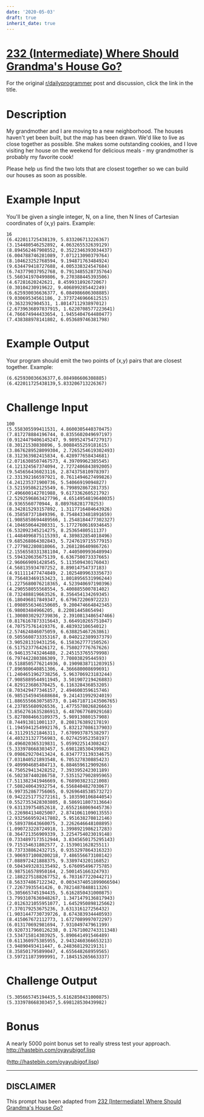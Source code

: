 ```yaml
---
date: '2020-05-03'
draft: true
inherit_date: true
---
```


# [232 (Intermediate) Where Should Grandma's House Go?](https://www.reddit.com/r/dailyprogrammer/comments/3l61vx/20150916_challenge_232_intermediate_where_should/)

For the original [r/dailyprogrammer](https://www.reddit.com/r/dailyprogrammer/) post and discussion, click the link in the title.

# Description
My grandmother and I are moving to a new neighborhood. The houses haven't yet been built, but the map has been drawn. We'd like to live as close together as possible. She makes some outstanding cookies, and I love visiting her house on the weekend for delicious meals - my grandmother is probably my favorite cook!

Please help us find the two lots that are closest together so we can build our houses as soon as possible. 

# Example Input
You'll be given a single integer, N, on a line, then N lines of Cartesian coordinates of (x,y) pairs. Example:


```
16 
(6.422011725438139, 5.833206713226367)
(3.154480546252892, 4.063265532639129)
(8.894562467908552, 0.3522346393034437)
(6.004788746281089, 7.071213090379764)
(8.104623252768594, 9.194871763484924)
(9.634479418727688, 4.005338324547684)
(6.743779037952768, 0.7913485528735764)
(5.560341970499806, 9.270388445393506)
(4.67281620242621, 8.459931892672067)
(0.30104230919622, 9.406899285442249)
(6.625930036636377, 6.084986606308885)
(9.03069534561186, 2.3737246966612515)
(9.3632392904531, 1.8014711293897012)
(2.6739636897837915, 1.6220708577223641)
(4.766674944433654, 1.9455404764480477)
(7.438388978141802, 6.053689746381798)
```
# Example Output
Your program should emit the two points of (x,y) pairs that are closest together. Example:


```
(6.625930036636377,6.084986606308885) (6.422011725438139,5.833206713226367)
```
# Challenge Input

```
100
(5.558305599411531, 4.8600305440370475)
(7.817278884196744, 0.8355602049697197)
(0.9124479406145247, 9.989524754727917)
(8.30121530830896, 5.0088455259181615)
(3.8676289528099304, 2.7265254619302493)
(8.312363982415834, 6.428977658434681)
(2.0716308507467573, 4.39709962385545)
(4.121324567374094, 2.7272406843892005)
(9.545656436023116, 2.874375810978397)
(2.331392166597921, 0.7611494627499826)
(4.241235371900736, 5.54066919094827)
(3.521595862125549, 6.799892867281735)
(7.496600142701988, 9.617336260521792)
(2.5292596863427796, 4.6514954819640035)
(8.9365560770944, 8.089768281770253)
(8.342815293157892, 1.3117716484643926)
(6.358587371849396, 0.7548433481891659)
(1.9085858694489566, 1.2548184477302327)
(4.104650644200331, 5.1772760616934645)
(6.532092345214275, 8.25365480511137)
(1.4484096875115393, 4.389832854018496)
(9.685268864302843, 5.7247619715577915)
(7.277982280818066, 3.268128640986726)
(2.1556558331381104, 7.440500993648994)
(5.594320635675139, 6.636750073337665)
(2.960669091428545, 5.113509430176043)
(4.568135934707252, 8.89014754737183)
(4.911111477474849, 2.1025489963335673)
(8.756483469153423, 1.8018956531996244)
(1.2275680076218365, 4.523940697190396)
(4.290558055568554, 5.400885500781402)
(8.732488819663526, 8.356454134269345)
(6.180496817849347, 6.679672206972223)
(1.0980556346150605, 9.200474664842345)
(6.98003484966205, 8.22081445865494)
(1.3008030292739836, 2.3910813486547466)
(0.8176167873315643, 3.664910265751047)
(4.707575761419376, 8.48393210654012)
(2.574624846075059, 6.638825467263861)
(0.5055608733353167, 8.040212389937379)
(3.905281319431256, 6.158362777150526)
(6.517523776426172, 6.758027776767626)
(6.946135743246488, 2.245153765579998)
(6.797442280386309, 7.70803829544593)
(0.5188505776214936, 0.1909838711203915)
(7.896980640851306, 4.366680008699691)
(1.2404651962738256, 5.963706923183244)
(7.9085889544911945, 3.501907219426883)
(4.829123686370425, 6.116328436853205)
(8.703429477346157, 2.494600359615746)
(6.9851545945688684, 9.241431992924019)
(1.8865556630758573, 0.14671871143506765)
(4.237855680926536, 1.4775578026826663)
(3.8562761635286913, 6.487067768929168)
(5.8278084663109375, 5.98913080157908)
(8.744913811001137, 8.208176389217819)
(1.1945941254992176, 5.832127086137903)
(4.311291521846311, 7.670993787538297)
(4.403231327756983, 6.027425952358197)
(8.496020365319831, 5.059922514308242)
(5.333978668303457, 5.698128530439982)
(9.098629270413424, 6.8347773139334675)
(7.031840521893548, 6.705327830885423)
(9.409904685404713, 6.884659612909266)
(4.750529413428252, 7.393395242301189)
(6.502387440286758, 7.5351527902895965)
(7.511382341946669, 6.768903823121008)
(7.508240643932754, 6.556840482703067)
(6.997352867756065, 0.9269648538573272)
(0.9422251775272161, 5.103590106844054)
(0.5527353428303805, 8.586911807313664)
(9.631339754852618, 2.6552168069445736)
(5.226984134025007, 2.8741061109013555)
(2.9325669592417802, 5.951638270812146)
(9.589378643660075, 3.2262646648108895)
(1.090723228724918, 1.3998921986217283)
(8.364721356909339, 3.2254754023019148)
(0.7334897173512944, 3.8345650175295143)
(9.715154631802577, 2.153901162825511)
(8.737338862432715, 0.9353297864316323)
(3.9069371008200218, 7.486556673108142)
(7.088972421888375, 9.338974320116852)
(0.5043493283135492, 5.676095496775785)
(8.987516578950164, 2.500145166324793)
(2.1882275188267752, 6.703167722044271)
(8.563374867122342, 0.0034374051899066504)
(7.22673935541426, 0.7821487848811326)
(5.305665745194435, 5.6162850431000875)
(3.7993107636948267, 1.3471479136817943)
(2.0126321055951077, 1.6452950898125662)
(7.370179253675236, 3.631316127256432)
(1.9031447730739726, 8.674383934440593)
(8.415067672112773, 1.6727089997072297)
(6.013170692981694, 7.931049747961199)
(0.9207317960126238, 0.17671002743311348)
(3.534715814303925, 5.890641491546489)
(0.611360975385955, 2.9432460366653213)
(3.94890493411447, 6.248368129219131)
(8.358501795899047, 4.655648268959565)
(3.597211873999991, 7.184515265663337)
```
# Challenge Output

```
(5.305665745194435,5.6162850431000875) (5.333978668303457,5.698128530439982)
```
# Bonus
A nearly 5000 point bonus set to really stress test your approach. http://hastebin.com/oyayubigof.lisp 

(http://hastebin.com/oyayubigof.lisp)

----
## **DISCLAIMER**
This prompt has been adapted from [232 [Intermediate] Where Should Grandma's House Go?](https://www.reddit.com/r/dailyprogrammer/comments/3l61vx/20150916_challenge_232_intermediate_where_should/
)
